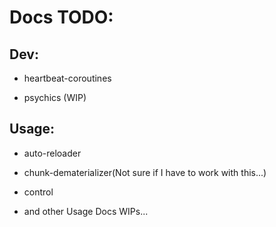 # Docs TODO:

## Dev:

- heartbeat-coroutines

- psychics (WIP)

## Usage:

- auto-reloader

- chunk-dematerializer(Not sure if I have to work with this...)

- control

- and other Usage Docs WIPs...

